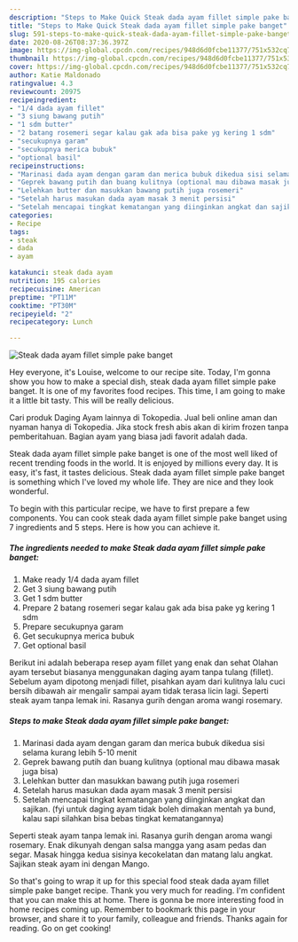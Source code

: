 ```yaml
---
description: "Steps to Make Quick Steak dada ayam fillet simple pake banget"
title: "Steps to Make Quick Steak dada ayam fillet simple pake banget"
slug: 591-steps-to-make-quick-steak-dada-ayam-fillet-simple-pake-banget
date: 2020-08-26T08:37:36.397Z
image: https://img-global.cpcdn.com/recipes/948d6d0fcbe11377/751x532cq70/steak-dada-ayam-fillet-simple-pake-banget-foto-resep-utama.jpg
thumbnail: https://img-global.cpcdn.com/recipes/948d6d0fcbe11377/751x532cq70/steak-dada-ayam-fillet-simple-pake-banget-foto-resep-utama.jpg
cover: https://img-global.cpcdn.com/recipes/948d6d0fcbe11377/751x532cq70/steak-dada-ayam-fillet-simple-pake-banget-foto-resep-utama.jpg
author: Katie Maldonado
ratingvalue: 4.3
reviewcount: 20975
recipeingredient:
- "1/4 dada ayam fillet"
- "3 siung bawang putih"
- "1 sdm butter"
- "2 batang rosemeri segar kalau gak ada bisa pake yg kering 1 sdm"
- "secukupnya garam"
- "secukupnya merica bubuk"
- "optional basil"
recipeinstructions:
- "Marinasi dada ayam dengan garam dan merica bubuk dikedua sisi selama kurang lebih 5-10 menit"
- "Geprek bawang putih dan buang kulitnya (optional mau dibawa masak juga bisa)"
- "Lelehkan butter dan masukkan bawang putih juga rosemeri"
- "Setelah harus masukan dada ayam masak 3 menit persisi"
- "Setelah mencapai tingkat kematangan yang diinginkan angkat dan sajikan. (fyi untuk daging ayam tidak boleh dimakan mentah ya bund, kalau sapi silahkan bisa bebas tingkat kematangannya)"
categories:
- Recipe
tags:
- steak
- dada
- ayam

katakunci: steak dada ayam 
nutrition: 195 calories
recipecuisine: American
preptime: "PT11M"
cooktime: "PT30M"
recipeyield: "2"
recipecategory: Lunch

---
```



![Steak dada ayam fillet simple pake banget](https://img-global.cpcdn.com/recipes/948d6d0fcbe11377/751x532cq70/steak-dada-ayam-fillet-simple-pake-banget-foto-resep-utama.jpg)

Hey everyone, it's Louise, welcome to our recipe site. Today, I'm gonna show you how to make a special dish, steak dada ayam fillet simple pake banget. It is one of my favorites food recipes. This time, I am going to make it a little bit tasty. This will be really delicious.

Cari produk Daging Ayam lainnya di Tokopedia. Jual beli online aman dan nyaman hanya di Tokopedia. Jika stock fresh abis akan di kirim frozen tanpa pemberitahuan. Bagian ayam yang biasa jadi favorit adalah dada.

Steak dada ayam fillet simple pake banget is one of the most well liked of recent trending foods in the world. It is enjoyed by millions every day. It is easy, it's fast, it tastes delicious. Steak dada ayam fillet simple pake banget is something which I've loved my whole life. They are nice and they look wonderful.


To begin with this particular recipe, we have to first prepare a few components. You can cook steak dada ayam fillet simple pake banget using 7 ingredients and 5 steps. Here is how you can achieve it.

<!--inarticleads1-->

##### The ingredients needed to make Steak dada ayam fillet simple pake banget:

1. Make ready 1/4 dada ayam fillet
1. Get 3 siung bawang putih
1. Get 1 sdm butter
1. Prepare 2 batang rosemeri segar kalau gak ada bisa pake yg kering 1 sdm
1. Prepare secukupnya garam
1. Get secukupnya merica bubuk
1. Get optional basil


Berikut ini adalah beberapa resep ayam fillet yang enak dan sehat Olahan ayam tersebut biasanya menggunakan daging ayam tanpa tulang (fillet). Sebelum ayam dipotong menjadi fillet, pisahkan ayam dari kulitnya lalu cuci bersih dibawah air mengalir sampai ayam tidak terasa licin lagi. Seperti steak ayam tanpa lemak ini. Rasanya gurih dengan aroma wangi rosemary. 

<!--inarticleads2-->

##### Steps to make Steak dada ayam fillet simple pake banget:

1. Marinasi dada ayam dengan garam dan merica bubuk dikedua sisi selama kurang lebih 5-10 menit
1. Geprek bawang putih dan buang kulitnya (optional mau dibawa masak juga bisa)
1. Lelehkan butter dan masukkan bawang putih juga rosemeri
1. Setelah harus masukan dada ayam masak 3 menit persisi
1. Setelah mencapai tingkat kematangan yang diinginkan angkat dan sajikan. (fyi untuk daging ayam tidak boleh dimakan mentah ya bund, kalau sapi silahkan bisa bebas tingkat kematangannya)


Seperti steak ayam tanpa lemak ini. Rasanya gurih dengan aroma wangi rosemary. Enak dikunyah dengan salsa mangga yang asam pedas dan segar. Masak hingga kedua sisinya kecokelatan dan matang lalu angkat. Sajikan steak ayam ini dengan Mango. 

So that's going to wrap it up for this special food steak dada ayam fillet simple pake banget recipe. Thank you very much for reading. I'm confident that you can make this at home. There is gonna be more interesting food in home recipes coming up. Remember to bookmark this page in your browser, and share it to your family, colleague and friends. Thanks again for reading. Go on get cooking!
